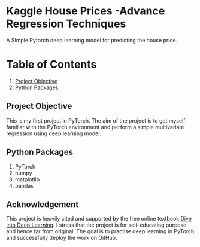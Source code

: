 # Kaggle House Prices -Advance Regression Techniques

A Simple Pytorch deep learning model for predicting the house price.

# Table of Contents
1. [Project Objective](#objective)
2. [Python Packages](#packages)

## Project Objective <a name="p objective"></a>
This is my first project in PyTorch. The aim of the project is to get myself familiar with the PyTorch environment and perform a simple multivariate regression using deep learning model. 

## Python Packages
1. PyTorch
2. numpy
3. matplotlib
4. pandas

## Acknowledgement
This project is heavily cited and supported by the free online textbook [Dive into Deep Learning](https://d2l.ai/). I stress that the project is for self-educating purpose and hence far from original. The goal is to practise deep learning in PyTorch and successfully deploy the work on GitHub.
